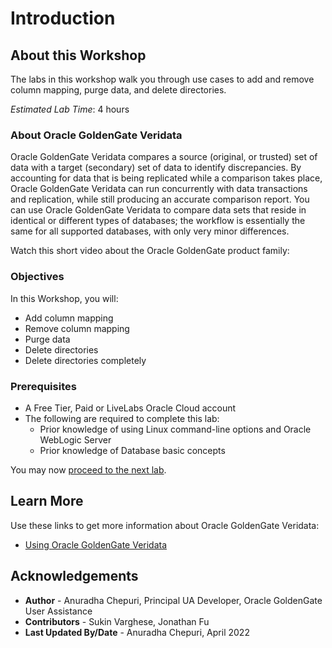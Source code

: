 # Introduction

## About this Workshop                             

The labs in this workshop walk you through use cases to add and remove column mapping, purge data, and delete directories.

*Estimated Lab Time*: 4 hours

### About Oracle GoldenGate Veridata
Oracle GoldenGate Veridata compares a source (original, or trusted) set of data with a target (secondary) set of data to identify discrepancies. By accounting for data that is being replicated while a comparison takes place, Oracle GoldenGate Veridata can run concurrently with data transactions and replication, while still producing an accurate comparison report. You can use Oracle GoldenGate Veridata to compare data sets that reside in identical or different types of databases; the workflow is essentially the same for all supported databases, with only very minor differences.

Watch this short video about the Oracle GoldenGate product family:
  [](youtube:kdMUxSf9j0k)

### Objectives
In this Workshop, you will:
* Add column mapping
* Remove column mapping
* Purge data
* Delete directories
* Delete directories completely


### Prerequisites
* A Free Tier, Paid or LiveLabs Oracle Cloud account
* The following are required to complete this lab:
    * Prior knowledge of using Linux command-line options and Oracle WebLogic Server
    * Prior knowledge of Database basic concepts

You may now [proceed to the next lab](#next).

## Learn More

Use these links to get more information about Oracle GoldenGate Veridata:

* [Using Oracle GoldenGate Veridata](https://docs.oracle.com/en/middleware/goldengate/veridata/12.2.1.4/gvdug/intro-veridata.html#GUID-5E0D122D-913C-4307-97FB-DF815409FB14)


## Acknowledgements
* **Author** - Anuradha Chepuri, Principal UA Developer, Oracle GoldenGate User Assistance
* **Contributors** -  Sukin Varghese, Jonathan Fu
* **Last Updated By/Date** - Anuradha Chepuri, April 2022
